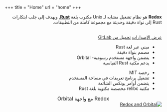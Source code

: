 +++
title = "Home"
url = "home"
+++
<meta charset="utf-8">
<div dir="rtl" lang="ar">
<div class="row install-row">
  <div class="col-md-8">
    <p class="pitch" style="text-align:right;">
      <b>Redox</b> هو نظام تشغيل مشابه لـ Unix مكتوب بلغة <a style="color: inherit;" href="https://www.rust-lang.org/"><b>Rust</b></a>,
      ويهدف إلى جلب ابتكارات Rust إلى نواة دقيقة وحديثة  مع مجموعة كاملة من التطبيقات.
    </p>
  </div>
  <div class="col-md-4 install-box">
    <br/>
    <a class="btn btn-primary" href="https://gitlab.redox-os.org/redox-os/redox/-/releases">عرض الإصدارات</a>
    <a class="btn btn-default" href="https://gitlab.redox-os.org/redox-os/redox/"> تحميل من GitLab</a>
  </div>
</div>
<div class="row features">
  <div class="col-md-6">
    <ul class="laundry-list" style="margin-bottom: 0px;">
      <li>مبني عبر لغة Rust</li>
      <li>مصمم بنواة دقيقة</li>
      <li>يتضمن واجهة مستخدم رسومية- Orbital</li>
      <li>يدعم مكتبة Rust القياسية</li>
    </ul>
  </div>
  <div class="col-md-6">
    <ul class="laundry-list">
      <li>  رخصة MIT</li>
      <li> تشغيل برنامج تعريفات في مساحة المستخدم</li>
      <li>يتضمن أوامر يونكس الشائعة</li>
      <li>مكتبة relibc مخصصة مكتوبة بلغة Rust</li>
    </ul>
  </div>
</div>
<div class="row features">
  <div class="col-sm-12">
    <div style="font-size: 16px; text-align: center;">
      	Redox مع واجهة Orbital
    </div>
    <a href="/img/redox-orbital/large.png">
      <picture>
        <source media="(min-width: 640px)" srcset="/img/redox-orbital/large.webp" type="image/webp">
        <source media="(min-width: 320px)" srcset="/img/redox-orbital/medium.webp" type="image/webp">
        <source srcset="/img/redox-orbital/small.webp" type="image/webp">
        <source media="(min-width: 640px)" srcset="/img/redox-orbital/large.png" type="image/png">
        <source media="(min-width: 320px)" srcset="/img/redox-orbital/medium.png" type="image/png">
        <source srcset="/img/redox-orbital/small.png" type="image/png">
        <img src="/img/redox-orbital/large.png" class="img-responsive" alt="Redox and Orbital">
      </picture>
    </a>
  </div>
</div>
</div>
